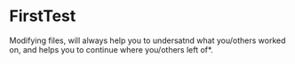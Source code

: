 # FirstTest
Modifying files, will always help you to undersatnd what you/others worked on, and helps you to continue where you/others left of*.
